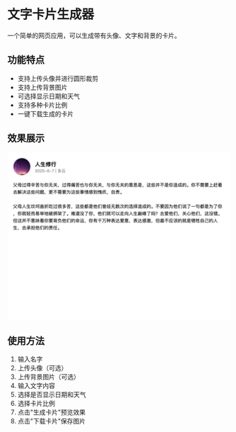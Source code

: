 # 文字卡片生成器

一个简单的网页应用，可以生成带有头像、文字和背景的卡片。

## 功能特点

- 支持上传头像并进行圆形裁剪
- 支持上传背景图片
- 可选择显示日期和天气
- 支持多种卡片比例
- 一键下载生成的卡片

## 效果展示

![卡片效果展示](assets/images/result.jpg)

## 使用方法

1. 输入名字
2. 上传头像（可选）
3. 上传背景图片（可选）
4. 输入文字内容
5. 选择是否显示日期和天气
6. 选择卡片比例
7. 点击"生成卡片"预览效果
8. 点击"下载卡片"保存图片
